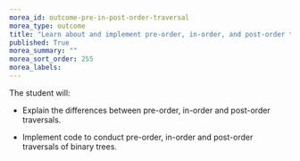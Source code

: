 ```yaml
---
morea_id: outcome-pre-in-post-order-traversal
morea_type: outcome
title: "Learn about and implement pre-order, in-order, and post-order traversals"
published: True
morea_summary: ""
morea_sort_order: 255
morea_labels: 
---
```


The student will:

* Explain the differences between pre-order, in-order and post-order traversals.

* Implement code to conduct pre-order, in-order and post-order traversals of binary trees.
